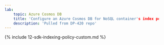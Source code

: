 ```yaml
---
lab:
    topic: Azure Cosmos DB
    title: 'Configure an Azure Cosmos DB for NoSQL container's index policy using the SDK'
    description: 'Pulled from DP-420 repo'
---
```


<!-- This labs is maintained in the https://github.com/MicrosoftLearning/dp-420-cosmos-db-dev repository. Please file issues in that repository. -->

{% include 12-sdk-indexing-policy-custom.md %}